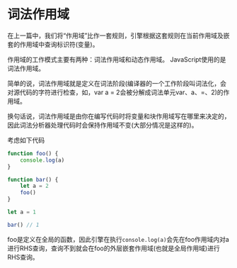 # 词法作用域

在上一篇中，我们将“作用域”比作一套规则，引擎根据这套规则在当前作用域及嵌套的作用域中查询标识符(变量)。

作用域的工作模式主要有两种：词法作用域和动态作用域。
JavaScript使用的是词法作用域。

简单的说，词法作用域就是定义在词法阶段(编译器的一个工作阶段叫词法化，会对源代码的字符进行检查，如，var a = 2会被分解成词法单元var、a、=、2)的作用域。

换句话说，词法作用域是由你在编写代码时将变量和块作用域写在哪里来决定的，因此词法分析器处理代码时会保持作用域不变(大部分情况是这样的)。

考虑如下代码

```js
function foo() {
    console.log(a)
}

function bar() {
    let a = 2
    foo()
}

let a = 1

bar() // 1
```

foo是定义在全局的函数，因此引擎在执行`console.log(a)`会先在foo作用域内对a进行RHS查询，查询不到就会在foo的外层嵌套作用域(也就是全局作用域)进行RHS查询。

